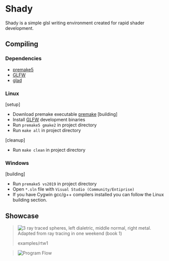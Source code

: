 
# Shady
Shady is a simple glsl writing environment created for rapid shader development.

## Compiling
### Dependencies
- [premake5](https://premake.github.io/)
- [GLFW](glfw.org)
- [glad](https://glad.dav1d.de/)

### Linux
[setup]
- Download premake executable [premake](https://premake.github.io/download/)
[building]
- Install [GLFW](glfw.org) development binaries
- Run `premake5 gmake2` in project directory
- Run `make all` in project directory

[cleanup]
- Run `make clean` in project directory

### Windows
[building]
- Run `premake5 vs2019` in project directory
- Open `*.sln` file with `Visual Studio (Community/Entiprise)`
- If you have Cygwin gcc/g++ compilers installed you can follow the Linux building section.


## Showcase
> ![3 ray traced spheres, left dialetric, middle normal, right metal. Adapted from ray tracing in one weekend (book 1)](images/rtweekend_1.gif)
> 
> examples/rtw1

> ![Program Flow](images/v0.1.gif)
